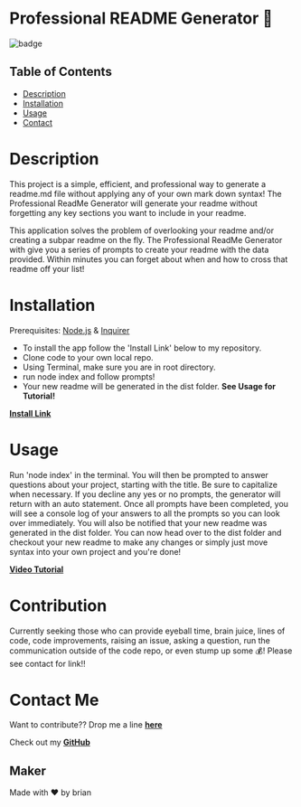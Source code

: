 # Professional **README** Generator 🚀

![badge](https://img.shields.io/badge/README-generator-success)

## Table of Contents
* [Description](#description)
* [Installation](#installation)
* [Usage](#usage)
* [Contact](#contact-me)

# Description

This project is a simple, efficient, and professional way to generate a readme.md file without applying any of your own mark down syntax! The Professional ReadMe Generator will generate your readme without forgetting any key sections you want to include in your readme.

This application solves the problem of overlooking your readme and/or creating a subpar readme on the fly. The Professional ReadMe Generator with give you a series of prompts to create your readme with the data provided. Within minutes you can forget about when and how to cross that readme off your list!

# Installation

Prerequisites: [Node.js](https://nodejs.org/en/) &amp; [Inquirer](https://www.npmjs.com/package/inquirer)

* To install the app follow the 'Install Link' below to my repository.
* Clone code to your own local repo.
* Using Terminal, make sure you are in root directory.
* run node index and follow prompts!
* Your new readme will be generated in the dist folder.
**See Usage for Tutorial!**

**[Install Link](https://github.com/brian-nelson10/Professional-ReadMe-Generator)**

# Usage

Run 'node index' in the terminal. You will then be prompted to answer questions about your project, starting with the title. Be sure to capitalize when necessary.
If you decline any yes or no prompts, the generator will return with an auto statement. Once all prompts have been completed, you will see a console log of your answers to all the prompts so you can look over immediately. You will also be notified that your new readme was generated in the dist folder. You can now head over to the dist folder and checkout your new readme to make any changes or simply just move syntax into your own project and you're done!

**[Video Tutorial](https://drive.google.com/file/d/1TESlHAIdz5Ov0Xh5ez83P-y0aHKle46U/view)**

# Contribution

Currently seeking those who can provide eyeball time, brain juice, lines of code, code improvements, raising an issue, asking a question, run the communication outside of the code repo, or even stump up some 💰! Please see contact for link!! 

# Contact Me 

Want to contribute?? Drop me a line **[here](mailto:bn3l10@gmail.com)**

Check out my **[GitHub](https://github.com/brian-nelson10)**


## Maker
Made with ❤️ by brian

